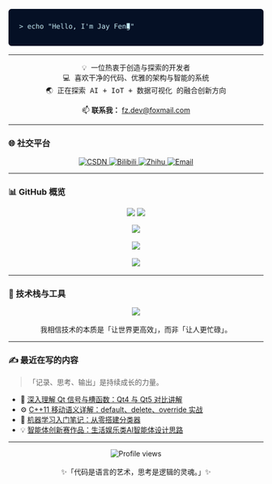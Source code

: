 <!-- 个人主页 README 优化版 -->
<p align="center">
  <img src="./assets/banner-hero.svg" alt="banner" />
</p>

---

<p align="center">
  <samp>
    💡 一位热衷于创造与探索的开发者 <br>
    💻 喜欢干净的代码、优雅的架构与智能的系统 <br>
    🌏 正在探索 AI + IoT + 数据可视化 的融合创新方向
  </samp>
</p>

<p align="center">
  📫 <strong>联系我：</strong> <a href="mailto:fz.dev@foxmail.com">fz.dev@foxmail.com</a>
</p>

---

### 🌐 社交平台

<p align="center">
  <a href="https://blog.csdn.net/SDFsoul">
    <img alt="CSDN" src="https://img.shields.io/badge/CSDN-博客-red?style=for-the-badge&logo=C&logoColor=white"/>
  </a>
  <a href="https://space.bilibili.com/YOUR_BILIBILI_ID">
    <img alt="Bilibili" src="https://img.shields.io/badge/Bilibili-哔哩哔哩-00A1D6?style=for-the-badge&logo=bilibili&logoColor=white"/>
  </a>
  <a href="https://www.zhihu.com/people/ruijayfeng">
    <img alt="Zhihu" src="https://img.shields.io/badge/Zhihu-知乎-blue?style=for-the-badge&logo=zhihu&logoColor=white"/>
  </a>
  <a href="mailto:fz.dev@foxmail.com">
    <img alt="Email" src="https://img.shields.io/badge/Email-邮箱-grey?style=for-the-badge&logo=gmail&logoColor=white"/>
  </a>
</p>

---

### 📊 GitHub 概览

<p align="center">
  <img src="https://github-readme-stats.vercel.app/api?username=ruijayfeng&show_icons=true&theme=tokyonight&hide_border=true&bg_color=1F222E&title_color=30A0F0&icon_color=30A0F0" height="160" />
  <img src="https://github-readme-stats.vercel.app/api/top-langs/?username=ruijayfeng&layout=compact&theme=tokyonight&hide_border=true&bg_color=1F222E&title_color=30A0F0" height="160" />
</p>

<p align="center">
  <img src="https://streak-stats.demolab.com?user=ruijayfeng&theme=tokyonight&hide_border=true&background=1F222E&ring=30A0F0&fire=FF8C00&currStreakNum=FFFFFF&sideNums=FFFFFF" height="160"/>
</p>

<p align="center">
  <img src="https://github-profile-trophy.vercel.app/?username=ruijayfeng&theme=onestar&no-bg=true&no-frame=true&margin-w=6" />
</p>

<p align="center">
  <img src="https://github-readme-activity-graph.vercel.app/graph?username=ruijayfeng&bg_color=1F222E&color=30A0F0&line=30A0F0&point=FFFFFF&hide_border=true" />
</p>

---

### 🧠 技术栈与工具

<p align="center">
  <img src="https://skillicons.dev/icons?i=cpp,python,go,js,ts,react,vue,nodejs,mysql,redis,docker,git,qt,flask&theme=light" />
</p>

<p align="center">
  <samp>我相信技术的本质是「让世界更高效」，而非「让人更忙碌」。</samp>
</p>

---

### ✍️ 最近在写的内容
> 「记录、思考、输出」是持续成长的力量。

- 🧩 [深入理解 Qt 信号与槽函数：Qt4 与 Qt5 对比讲解](https://blog.csdn.net/SDFsoul)
- ⚙️ [C++11 移动语义详解：default、delete、override 实战](https://blog.csdn.net/SDFsoul)
- 🧠 [机器学习入门笔记：从零搭建分类器](https://blog.csdn.net/SDFsoul)
- 💡 [智能体创新赛作品：生活娱乐类AI智能体设计思路](https://blog.csdn.net/SDFsoul)

---

<p align="center">
  <img src="https://komarev.com/ghpvc/?username=ruijayfeng&label=Profile%20views&color=30A0F0&style=flat-square" alt="Profile views" />
  <br><br>
  <samp>✨「代码是语言的艺术，思考是逻辑的灵魂。」✨</samp>
</p>
